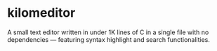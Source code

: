 # kilomeditor
A small text editor written in under 1K lines of C in a single file with no dependencies — featuring syntax highlight and search functionalities.
